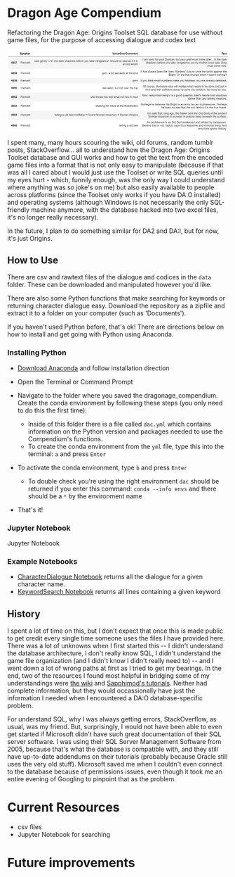 # Dragon Age Compendium
Refactoring the Dragon Age: Origins Toolset SQL database for use without game files, for the purpose of accessing dialogue and codex text

![Flemeth_DB](screenshots/char_dialogue_flemeth2.png)

I spent many, many hours scouring the wiki, old forums, random tumblr posts, StackOverflow... all to understand how the Dragon Age: Origins Toolset database and GUI works and how to get the text from the encoded game files into a format that is not only easy to manipulate (because if that was all I cared about I would just use the Toolset or write SQL queries until my eyes hurt - which, funnily enough, was the only way I could understand where anything was so joke's on me) but also easily available to people across platforms (since the Toolset only works if you have DA:O installed) and operating systems (although Windows is not necessarily the only SQL-friendly machine anymore, with the database hacked into two excel files, it's no longer really necessary).

In the future, I plan to do something similar for DA2 and DA:I, but for now, it's just Origins.

## How to Use

There are csv and rawtext files of the dialogue and codices in the `data` folder. These can be downloaded and manipulated however you'd like.

There are also some Python functions that make searching for keywords or returning character dialogue easy. Download the repository as a zipfile and extract it to a folder on your computer (such as 'Documents').

If you haven't used Python before, that's ok! There are directions below on how to install and get going with Python using Anaconda.

### Installing Python

* [Download Anaconda](https://www.anaconda.com/products/individual) and follow installation direction
* Open the Terminal or Command Prompt


* Navigate to the folder where you saved the dragonage_compendium. Create the conda environment by following these steps (you only need to do this the first time):
  - Inside of this folder there is a file called `dac.yml` which contains information on the Python version and packages needed to use the Compendium's functions. 
  - To create the conda environment from the `yml` file, type this into the terminal: `a` and press `Enter`
* To activate the conda environment, type `b` and press `Enter`
  - To double check you're using the right environment `dac` should be returned if you enter this command: `conda --info envs` and there should be a `*` by the environment name
* That's it!

### Jupyter Notebook

Jupyter Notebook 

### Example Notebooks
  - [CharacterDialogue Notebook]() returns all the dialogue for a given character name.
  - [KeywordSearch Notebook]() returns all lines containing a given keyword

## History

I spent a lot of time on this, but I don't expect that once this is made public to get credit every single time someone uses the files I have provided here. There was a lot of unknowns when I first started this -- I didn't understand the database architecture, I don't really know SQL, I didn't understand the game file organization (and I didn't know I didn't really need to) -- and I went down a lot of wrong paths at first as I tried to get my bearings. In the end, two of the resources I found most helpful in bridging some of my understandings were [the wiki]() and [Sapphimod's tutorials](). Neither had complete information, but they would occassionally have just the information I needed when I encountered a DA:O database-specific problem.

For understand SQL, why I was always getting errors, StackOverflow, as usual, was my friend. But, surprisingly, I would not have been able to even get started if Microsoft didn't have such great documentation of their SQL server software. I was using their SQL Server Management Software from 2005, because that's what the database is compatible with, and they still have up-to-date addendums on their tutorials (probably because Oracle still uses the very old stuff). Microsoft saved me when I couldn't even connect to the database because of permissions issues, even though it took me an entire evening of Googling to pinpoint that as the problem. 

# Current Resources

* csv files
* Jupyter Notebook for searching

# Future improvements



